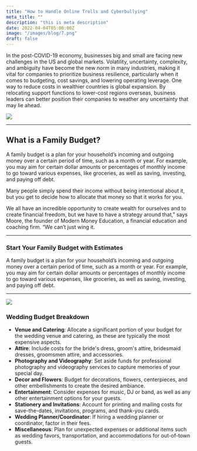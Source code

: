 ```yaml
---
title: "How to Handle Online Trolls and Cyberbullying"
meta_title: ""
description: "this is meta description"
date: 2022-04-04T05:00:00Z
image: "/images/blog/7.png"
draft: false
---
```


In the post-COVID-19 economy, businesses big and small are facing new challenges in the US and global markets. Volatility, uncertainty, complexity, and ambiguity have become the new norm in many industries, making it vital for companies to prioritize business resilience, particularly when it comes to budgeting, cost savings, and lowering operating leverage. One way to reduce costs in wealthier countries is global expansion. By relocating support functions to lower-cost regions overseas, business leaders can better position their companies to weather any uncertainty that may lie ahead.

![](/images/blog/post-image-1.png)

---

## What is a Family Budget?

A family budget is a plan for your household’s incoming and outgoing money over a certain period of time, such as a month or year. For example, you may aim for certain dollar amounts or percentages of monthly income to go toward various expenses, like groceries, as well as saving, investing, and paying off debt.

Many people simply spend their income without being intentional about it, but you get to decide how to allocate that money so that it works for you.

We all have an incredible opportunity to create wealth for ourselves and to create financial freedom, but we have to have a strategy around that,” says Moore, the founder of Modern Money Education, a financial education and coaching firm. “We can’t just wing it.

---

### Start Your Family Budget with Estimates

A family budget is a plan for your household’s incoming and outgoing money over a certain period of time, such as a month or year. For example, you may aim for certain dollar amounts or percentages of monthly income to go toward various expenses, like groceries, as well as saving, investing, and paying off debt.

---

![](/images/blog/post-image-2.png)

### Wedding Budget Breakdown

- **Venue and Catering**: Allocate a significant portion of your budget for the wedding venue and catering, as these are typically the most expensive aspects.
- **Attire**: Include costs for the bride's dress, groom's attire, bridesmaid dresses, groomsmen attire, and accessories.
- **Photography and Videography**: Set aside funds for professional photography and videography services to capture memories of your special day.
- **Decor and Flowers**: Budget for decorations, flowers, centerpieces, and other embellishments to create the desired ambiance.
- **Entertainment**: Consider expenses for music, DJ or band, as well as any other entertainment options for your guests.
- **Stationery and Invitations**: Account for printing and mailing costs for save-the-dates, invitations, programs, and thank-you cards.
- **Wedding Planner/Coordinator**: If hiring a wedding planner or coordinator, factor in their fees.
- **Miscellaneous**: Plan for unexpected expenses or additional items such as wedding favors, transportation, and accommodations for out-of-town guests.
